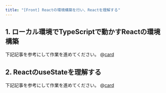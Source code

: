 ```yaml
---
title: "[Front] Reactの環境構築を行い、Reactを理解する"
---
```


## 1. ローカル環境でTypeScriptで動かすReactの環境構築
下記記事を参考にして作業を進めてください。
@[card](https://zenn.dev/aew2sbee/articles/react-install)

## 2. ReactのuseStateを理解する
下記記事を参考にして作業を進めてください。
@[card](https://zenn.dev/aew2sbee/articles/react-usestate)